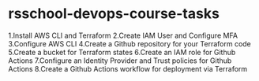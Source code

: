 # rsschool-devops-course-tasks
1.Install AWS CLI and Terraform
2.Create IAM User and Configure MFA
3.Configure AWS CLI
4.Create a Github repository for your Terraform code
5.Create a bucket for Terraform states
6.Create an IAM role for Github Actions
7.Configure an Identity Provider and Trust policies for Github Actions
8.Create a Github Actions workflow for deployment via Terraform